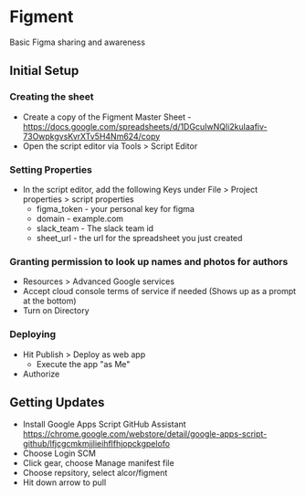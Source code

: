 # Figment
Basic Figma sharing and awareness

## Initial Setup

### Creating the sheet
- Create a copy of the Figment Master Sheet - https://docs.google.com/spreadsheets/d/1DGcuIwNQIi2kulaafiv-73OwpkgvsKvrXTv5H4Nm624/copy
- Open the script editor via Tools > Script Editor   

### Setting Properties
- In the script editor, add the following Keys under  File > Project properties > script properties
  - figma_token - your personal key for figma
  - domain - example.com
  - slack_team - The slack team id
  - sheet_url - the url for the spreadsheet you just created

### Granting permission to look up names and photos for authors
- Resources > Advanced Google services
 - Accept cloud console terms of service if needed (Shows up as a prompt at the bottom)
 - Turn on Directory

### Deploying
- Hit Publish > Deploy as web app
  - Execute the app "as Me"
- Authorize



## Getting Updates
- Install Google Apps Script GitHub Assistant https://chrome.google.com/webstore/detail/google-apps-script-github/lfjcgcmkmjjlieihflfhjopckgpelofo
- Choose Login SCM
- Click gear, choose Manage manifest file
- Choose repsitory, select alcor/figment
- Hit down arrow to pull
